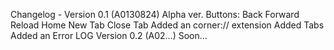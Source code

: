 Changelog - 
Version 0.1 (A0130824) Alpha ver.
 Buttons: Back Forward Reload Home New Tab Close Tab
 Added an corner:// extension
 Added Tabs
 Added an Error LOG
Version 0.2 (A02...) 
 Soon...
